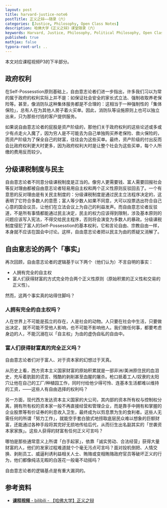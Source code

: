 ```yaml
---
layout: post
title: harvard-justice-note6
postTitle: 正义之辩——随录（六）
categories: [Justice, Philosophy, Open Class Notes]
description: 哈佛大学《正义之辩》课堂随录（六）
keywords: Harvard, Justice, Philosophy, Political Philosophy, Open Class Notes
published: true
mathjax: false
typora-root-url: ..
---
```


本文对应课程视频P3的下半部分。

## 政府权利

在Self-Possesstion原则基础上，自由意志论者们进一步指出，许多我们习以为常的属于政府的权利实际上并不是：如保证社会安全的家长式立法、强制收取养老保险等。甚至，像消防队这种集体服务都是不合理的：这相当于一种强制性的「集体保险」，总有人在为其他人房子着火买单。因此，消防队等设施原则上也可以独立出来，只为那些付钱的客户提供服务。

如果说自由意志论者的屁股是资产阶级的，那他们关于政府权利的这些论述或多或少有点走火入魔了，因为穷人是不可能去为自己单独购买养老保险、救火保险的，而资产阶级为了保全自己的财富，往往会为这些买单。最终，资产阶级的付出反而会比政府权利更大时更多，因为政府权利大时是让整个社会为这些买单，每个人所缴的费用反而较少。

## 分级课税制度与民主

自由意志论者不同意分级课税制度是正当的。像穷人更需要钱、富人需要回报社会等反对理由都被自由意志论者轻易用自主权和两个正义性原则反驳回去了。一个有意思的反对理由是有关民主制度的：分级课税制度是通过民主立法程序决定的，这表明了它符合多数人的意愿；富人等少数人如果不同意，大可以投票选出符合自己心意的国会议员，让他们在立法会议上为自己的利益发声。而自由意志论者反驳道，不是所有事情都能通过民主决定，民主的权力应该得到限制，涉及基本原则的问题应该写入宪法，不得交给民主程序，否则将会演变为多数人的暴政。分级课税制度侵犯了富人的Self-Possesstion的基本权利，它和言论自由、宗教自由一样，本身就不应该在国会中讨论。这样，自由意志论者把以民主为由的质疑又消解了。

## 自由意志论的两个「事实」

再次回顾，自由意志论者的逻辑基于以下两个（他们认为）不言自明的事实：

- 人拥有完全的自主权
- 富人们获得财富的方式完全符合两个正义性原则（原始积累的正义性和交易的正义性）。

然而，这两个事实真的站得住脚吗？

### 人拥有完全的自主权吗？

人在世界上不可能是孤立的存在，人是社会的动物。人只要在社会中生活，只要做出决定，就不可能不受他人影响，也不可能不影响他人。我们做任何事，都要考虑身边的人，不能沉溺在以「自主权」为由的虚伪自私的自由中。

### 富人们获得财富真的完全正义吗？

自由意志论者们对于富人、对于资本家的幻想过于天真。

从历史上看，西方资本主义国家财富的原始积累就是一部非洲/美洲原住民的血泪史，充斥着肮脏的谎言、残酷的剥削甚至血腥的屠杀。枪口抵着工人/奴隶的太阳穴让他在自己的工厂/种植园工作，同时付给他少得可怜、连基本生活都难以维持的工资，——这些人有自由选择的权利吗？

另一方面，现代西方发达资本主义国家的大公司，其内部的资本所有权与控制权分离，拥有所有权的资本家一般不再直接经营和管理企业，而是靠手中拥有和掌握的企业股票等有价证券的利息收入卫生，最终成为以剪息票为生的食利者。这些人无需任何的所谓「努力工作」，就能空手套白狼式地捞取底层民众难以想象的巨额财富，还能通过各种手段将其完好无损地传给后代，从而衍生出名副其实的「世袭资本家家族」。这些人获得的财富有任何正义可言吗？

哪怕是那些通常意义上所谓「白手起家」，依靠「诚实劳动、合法经营」获得大量财富的人，他们的发家过程难道就个个毫无污点可言吗？面对投机倒把、人情交换、剥削员工、威逼利诱利益相关人士、贿赂或变相贿赂政府官员等破坏正义的行为，他们都像纯洁无暇的白莲花一般毫不动摇吗？

自由意志论者的逻辑基点是有重大漏洞的。

## 参考资料

- [**课程视频** - bilibili - 【哈佛大学】正义之辩](https://www.bilibili.com/video/BV1jZ4y1x7SL)
